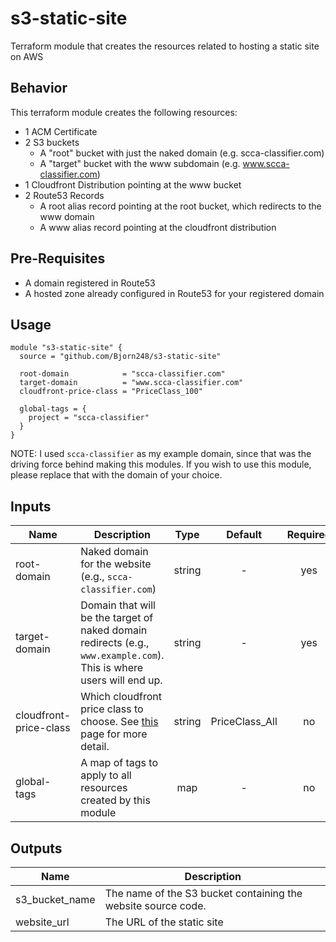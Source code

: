 # s3-static-site
Terraform module that creates the resources related to hosting a static site on AWS

## Behavior
This terraform module creates the following resources:

* 1 ACM Certificate
* 2 S3 buckets
  * A "root" bucket with just the naked domain (e.g. scca-classifier.com)
  * A "target" bucket with the www subdomain (e.g. www.scca-classifier.com)
* 1 Cloudfront Distribution pointing at the www bucket
* 2 Route53 Records
  * A root alias record pointing at the root bucket, which redirects to the www domain
  * A www alias record pointing at the cloudfront distribution

## Pre-Requisites
* A domain registered in Route53
* A hosted zone already configured in Route53 for your registered domain

## Usage

```
module "s3-static-site" {
  source = "github.com/Bjorn248/s3-static-site"

  root-domain            = "scca-classifier.com"
  target-domain          = "www.scca-classifier.com"
  cloudfront-price-class = "PriceClass_100"

  global-tags = {
    project = "scca-classifier"
  }
}
```

NOTE: I used `scca-classifier` as my example domain, since that was the driving
force behind making this modules. If you wish to use this module, please replace that
with the domain of your choice.

## Inputs

| Name                   | Description                                                                                                          | Type   | Default        | Required   |
| ------                 | -------------                                                                                                        | :----: | :-------:      | :--------: |
| root-domain            | Naked domain for the website (e.g., `scca-classifier.com`)                                                           | string | -              | yes        |
| target-domain          | Domain that will be the target of naked domain redirects (e.g., `www.example.com`). This is where users will end up. | string | -              | yes        |
| cloudfront-price-class | Which cloudfront price class to choose. See [this](https://aws.amazon.com/cloudfront/pricing/) page for more detail. | string | PriceClass_All | no         |
| global-tags            | A map of tags to apply to all resources created by this module                                                       | map    | -              | no         |

## Outputs

| Name           | Description                                                   |
| ------         | -------------                                                 |
| s3_bucket_name | The name of the S3 bucket containing the website source code. |
| website_url    | The URL of the static site                                    |
